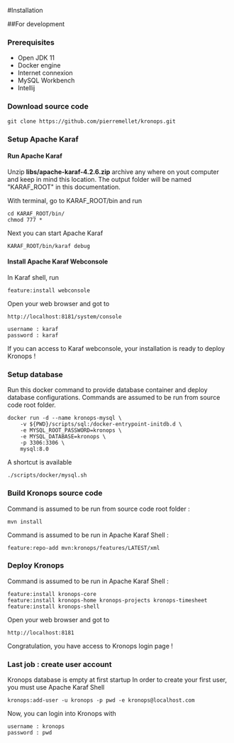 #Installation

##For development

### Prerequisites

- Open JDK 11
- Docker engine
- Internet connexion
- MySQL Workbench
- Intellij

### Download source code

    git clone https://github.com/pierremellet/kronops.git

### Setup Apache Karaf


#### Run Apache Karaf 
Unzip **libs/apache-karaf-4.2.6.zip** archive any where on yout computer and keep in mind this location.
The output folder will be named "KARAF_ROOT" in this documentation.

With terminal, go to KARAF_ROOT/bin and run 

    cd KARAF_ROOT/bin/
    chmod 777 *
    
Next you can start Apache Karaf

    KARAF_ROOT/bin/karaf debug
    
#### Install Apache Karaf Webconsole

In Karaf shell, run 

    feature:install webconsole
 
Open your web browser and got to 

    http://localhost:8181/system/console
    
    username : karaf
    password : karaf

If you can access to Karaf webconsole, your installation is ready to deploy Kronops !

### Setup database

Run this docker command to provide database container and deploy database configurations. 
Commands are assumed to be run from source code root folder. 

    docker run -d --name kronops-mysql \
        -v ${PWD}/scripts/sql:/docker-entrypoint-initdb.d \
        -e MYSQL_ROOT_PASSWORD=kronops \
        -e MYSQL_DATABASE=kronops \
        -p 3306:3306 \
        mysql:8.0
        
A shortcut is available 

    ./scripts/docker/mysql.sh
    

### Build Kronops source code

Command is assumed to be run from source code root folder :

    mvn install    
    
Command is assumed to be run in Apache Karaf Shell :

    feature:repo-add mvn:kronops/features/LATEST/xml


### Deploy Kronops


Command is assumed to be run in Apache Karaf Shell :

    feature:install kronops-core 
    feature:install kronops-home kronops-projects kronops-timesheet  
    feature:install kronops-shell  

Open your web browser and got to 

    http://localhost:8181
    
Congratulation, you have access to Kronops login page !


### Last job : create user account

Kronops database is empty at first startup
In order to create your first user, you must use Apache Karaf Shell 

    kronops:add-user -u kronops -p pwd -e kronops@localhost.com
        
Now, you can login into Kronops with 

    username : kronops
    password : pwd      
